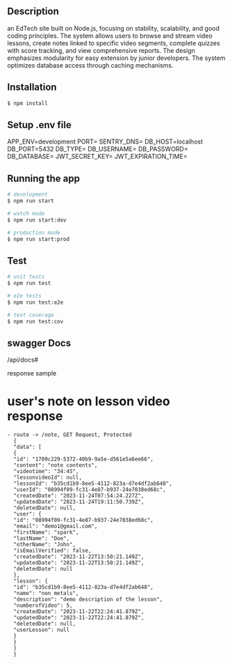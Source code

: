 ## Description

an EdTech site built on Node.js, focusing on stability, scalability, and good coding principles. The system allows users to browse and stream video lessons, create notes linked to specific video segments, complete quizzes with score tracking, and view comprehensive reports. The design emphasizes modularity for easy extension by junior developers. The system optimizes database access through caching mechanisms.

## Installation

```bash
$ npm install
```

## Setup .env file

APP_ENV=development
PORT=
SENTRY_DNS=
DB_HOST=localhost
DB_PORT=5432
DB_TYPE=
DB_USERNAME=
DB_PASSWORD=
DB_DATABASE=
JWT_SECRET_KEY=
JWT_EXPIRATION_TIME=

## Running the app

```bash
# development
$ npm run start

# watch mode
$ npm run start:dev

# production mode
$ npm run start:prod
```

## Test

```bash
# unit tests
$ npm run test

# e2e tests
$ npm run test:e2e

# test coverage
$ npm run test:cov
```

## swagger Docs

/api/docs#

response sample

# user's note on lesson video response

```
- route -> /note, GET Request, Protected
  {
  "data": [
  {
  "id": "1709c229-5372-40b9-9a5e-d561e5a6ee66",
  "content": "note contents",
  "videotime": "34:45",
  "lessonvideoId": null,
  "lessonId": "b35cd1b9-8ee5-4112-823a-d7e4df2ab648",
  "userId": "08994f09-fc31-4e87-b937-24e7038ed68c",
  "createdDate": "2023-11-24T07:54:24.227Z",
  "updatedDate": "2023-11-24T19:11:50.739Z",
  "deletedDate": null,
  "user": {
  "id": "08994f09-fc31-4e87-b937-24e7038ed68c",
  "email": "demo1@gmail.com",
  "firstName": "spark",
  "lastName": "Doe",
  "otherName": "John",
  "isEmailVerified": false,
  "createdDate": "2023-11-22T13:50:21.149Z",
  "updatedDate": "2023-11-22T13:50:21.149Z",
  "deletedDate": null
  },
  "lesson": {
  "id": "b35cd1b9-8ee5-4112-823a-d7e4df2ab648",
  "name": "non metals",
  "description": "demo description of the lesson",
  "numberofVideo": 5,
  "createdDate": "2023-11-22T22:24:41.879Z",
  "updatedDate": "2023-11-22T22:24:41.879Z",
  "deletedDate": null,
  "userLesson": null
  }
  }
  ]
  }
```
